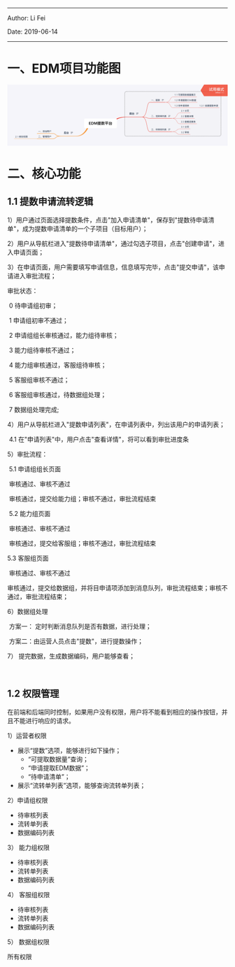 ---------------------

Author: Li Fei

Date: 2019-06-14

--------

# 一、EDM项目功能图

![EDM提数平台](./EDM提数平台.png)

# 二、核心功能

## 1.1 提数申请流转逻辑

1）用户通过页面选择提数条件，点击"加入申请清单"，保存到"提数待申请清单"，成为提数申请清单的一个子项目（目标用户）；

2）用户从导航栏进入"提数待申请清单"，通过勾选子项目，点击"创建申请"，进入申请页面；

3）在申请页面，用户需要填写申请信息，信息填写完毕，点击"提交申请"，该申请进入审批流程；

审批状态：

​     0 待申请组初审；

​     1 申请组初审不通过；

​     2 申请组组长审核通过，能力组待审核；

​     3 能力组待审核不通过；

​     4 能力组审核通过，客服组待审核；

​     5 客服组审核不通过；

​     6 客服组审核通过，待数据组处理；

​     7 数据组处理完成;



4）用户从导航栏进入"提数申请列表"，在申请列表中，列出该用户的申请列表；

​     4.1 在"申请列表"中，用户点击"查看详情"，将可以看到审批进度条

5）审批流程：

​    5.1 申请组组长页面

​          审核通过、审核不通过

​          审核通过，提交给能力组；审核不通过，审批流程结束

​    5.2  能力组页面

​         审核通过、审核不通过

​         审核通过，提交给客服组；审核不通过，审批流程结束

   5.3  客服组页面

​        审核通过、审核不通过

​        审核通过，提交给数据组，并将目申请项添加到消息队列，审批流程结束；审核不通过，审批流程结束；

6）数据组处理

​       方案一： 定时判断消息队列是否有数据，进行处理；

​       方案二：由运营人员点击"提数"，进行提数操作； 

7） 提完数据，生成数据编码，用户能够查看；

​        

## 1.2 权限管理

在前端和后端同时控制，如果用户没有权限，用户将不能看到相应的操作按钮，并且不能进行响应的请求。

1）运营者权限

- 展示“提数”选项，能够进行如下操作；
  - “可提取数据量”查询；
  - “申请提取EDM数据”；
  - “待申请清单”；
- 展示“流转单列表”选项，能够查询流转单列表；

2）申请组权限

- 待审核列表
- 流转单列表
- 数据编码列表

3） 能力组权限

- 待审核列表
- 流转单列表
- 数据编码列表

4） 客服组权限

- 待审核列表
- 流转单列表
- 数据编码列表

5） 数据组权限

所有权限




